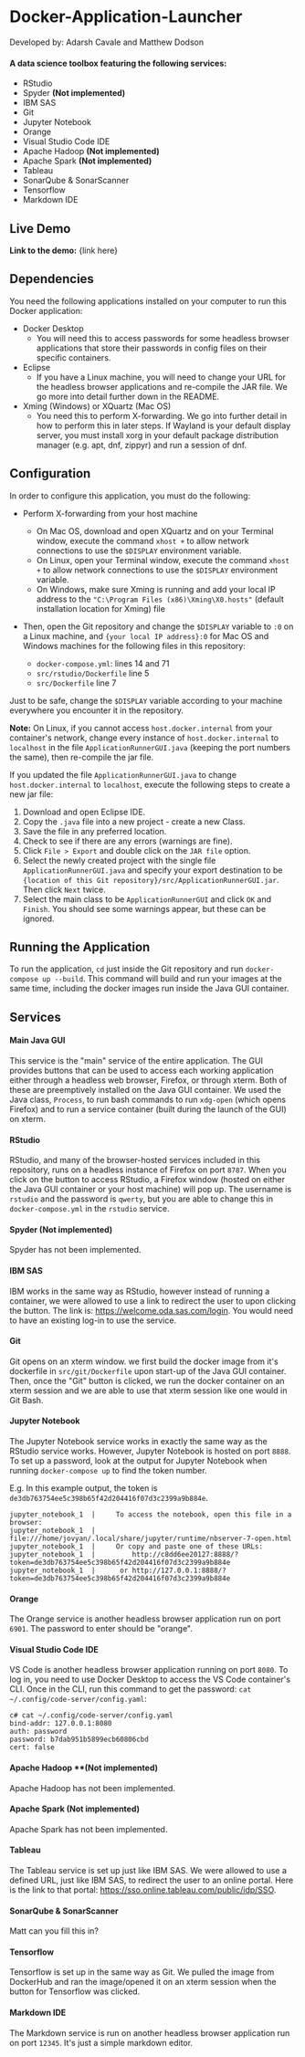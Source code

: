 # Docker-Application-Launcher #

Developed by: Adarsh Cavale and Matthew Dodson

#### A data science toolbox featuring the following services: ####
- RStudio
- Spyder **(Not implemented)**
- IBM SAS
- Git
- Jupyter Notebook
- Orange
- Visual Studio Code IDE
- Apache Hadoop **(Not implemented)**
- Apache Spark **(Not implemented)**
- Tableau
- SonarQube & SonarScanner
- Tensorflow
- Markdown IDE




## Live Demo ##

**Link to the demo:** {link here}



## Dependencies ##

You need the following applications installed on your computer to run this Docker application:
- Docker Desktop
  - You will need this to access passwords for some headless browser applications that store their passwords in config files on their specific containers.
- Eclipse
  - If you have a Linux machine, you will need to change your URL for the headless browser applications and re-compile the JAR file. We go more into detail further down in the README.
- Xming (Windows) or XQuartz (Mac OS)
  - You need this to perform X-forwarding. We go into further detail in how to perform this in later steps. If Wayland is your default display server, you must install xorg in your default package distribution manager (e.g. apt, dnf, zippyr) and run a session of dnf.

## Configuration ##

In order to configure this application, you must do the following:

- Perform X-forwarding from your host machine
  - On Mac OS, download and open XQuartz and on your Terminal window, execute the command `xhost +` to allow network connections to use the `$DISPLAY` environment variable.
  - On Linux, open your Terminal window, execute the command `xhost +` to allow network connections to use the `$DISPLAY` environment variable.
  - On Windows, make sure Xming is running and add your local IP address to the `"C:\Program Files (x86)\Xming\X0.hosts"` (default installation location for Xming) file
  
- Then, open the Git repository and change the `$DISPLAY` variable to `:0` on a Linux machine, and `{your local IP address}:0` for Mac OS and Windows machines for the following files in this repository:
  - `docker-compose.yml`: lines 14 and 71
  - `src/rstudio/Dockerfile` line 5
  - `src/Dockerfile` line 7
  
Just to be safe, change the `$DISPLAY` variable according to your machine everywhere you encounter it in the repository.



**Note:** On Linux, if you cannot access `host.docker.internal` from your container's network, change every instance of `host.docker.internal` to `localhost` in the file `ApplicationRunnerGUI.java` (keeping the port numbers the same), then re-compile the jar file.

If you updated the file `ApplicationRunnerGUI.java` to change `host.docker.internal` to `localhost`, execute the following steps to create a new jar file:

1. Download and open Eclipse IDE.
2. Copy the `.java` file into a new project - create a new Class.
3. Save the file in any preferred location.
4. Check to see if there are any errors (warnings are fine).
5. Click `File > Export` and double click on the `JAR file` option.
6. Select the newly created project with the single file `ApplicationRunnerGUI.java` and specify your export destination to be `{location of this Git repository}/src/ApplicationRunnerGUI.jar`. Then click `Next` twice.
7. Select the main class to be `ApplicationRunnerGUI` and click `OK` and `Finish`. You should see some warnings appear, but these can be ignored.



## Running the Application ##

To run the application, `cd` just inside the Git repository and run `docker-compose up --build`. This command will build and run your images at the same time, including the docker images run inside the Java GUI container.


## Services ##

#### Main Java GUI ####

This service is the "main" service of the entire application. The GUI provides buttons that can be used to access each working application either through a headless web browser, Firefox, or through xterm. Both of these are preemptively installed on the Java GUI container. We used the Java class, `Process`, to run bash commands to run `xdg-open` (which opens Firefox) and to run a service container (built during the launch of the GUI) on xterm.


#### RStudio ####

RStudio, and many of the browser-hosted services included in this repository, runs on a headless instance of Firefox on port `8787`. When you click on the button to access RStudio, a Firefox window (hosted on either the Java GUI container or your host machine) will pop up. The username is `rstudio` and the password is `qwerty`, but you are able to change this in `docker-compose.yml` in the `rstudio` service.


#### Spyder **(Not implemented)** ####

Spyder has not been implemented.


#### IBM SAS ####

IBM works in the same way as RStudio, however instead of running a container, we were allowed to use a link to redirect the user to upon clicking the button. The link is: https://welcome.oda.sas.com/login. You would need to have an existing log-in to use the service. 


#### Git ####

Git opens on an xterm window. we first build the docker image from it's dockerfile in `src/git/Dockerfile` upon start-up of the Java GUI container. Then, once the "Git" button is clicked, we run the docker container on an xterm session and we are able to use that xterm session like one would in Git Bash.


#### Jupyter Notebook ####

The Jupyter Notebook service works in exactly the same way as the RStudio service works. However, Jupyter Notebook is hosted on port `8888`. To set up a password, look at the output for Jupyter Notebook when running `docker-compose up` to find the token number.

E.g. In this example output, the token is `de3db763754ee5c398b65f42d204416f07d3c2399a9b884e`.

```
jupyter_notebook_1  |     To access the notebook, open this file in a browser:
jupyter_notebook_1  |         file:///home/jovyan/.local/share/jupyter/runtime/nbserver-7-open.html
jupyter_notebook_1  |     Or copy and paste one of these URLs:
jupyter_notebook_1  |         http://c8dd6ee20127:8888/?token=de3db763754ee5c398b65f42d204416f07d3c2399a9b884e
jupyter_notebook_1  |      or http://127.0.0.1:8888/?token=de3db763754ee5c398b65f42d204416f07d3c2399a9b884e
````


#### Orange ####

The Orange service is another headless browser application run on port `6901`. The password to enter should be "orange".



#### Visual Studio Code IDE ####

VS Code is another headless browser application running on port `8080`. To log in, you need to use Docker Desktop to access the VS Code container's CLI. Once in the CLI, run this command to get the password: `cat ~/.config/code-server/config.yaml`:

```
c# cat ~/.config/code-server/config.yaml
bind-addr: 127.0.0.1:8080
auth: password
password: b7dab951b5899ecb60806cbd
cert: false
```



#### Apache Hadoop **(Not implemented) ####

Apache Hadoop has not been implemented.



#### Apache Spark **(Not implemented)** #### 

Apache Spark has not been implemented.



#### Tableau ####

The Tableau service is set up just like IBM SAS. We were allowed to use a defined URL, just like IBM SAS, to redirect the user to an online portal. Here is the link to that portal: https://sso.online.tableau.com/public/idp/SSO.



#### SonarQube & SonarScanner ####
Matt can you fill this in?



#### Tensorflow ####

Tensorflow is set up in the same way as Git. We pulled the image from DockerHub and ran the image/opened it on an xterm session when the button for Tensorflow was clicked.



#### Markdown IDE ####

The Markdown service is run on another headless browser application run on port `12345`. It's just a simple markdown editor.
